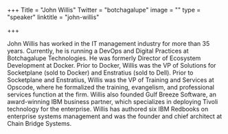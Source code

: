 +++
Title = "John Willis"
Twitter = "botchagalupe"
image = ""
type = "speaker"
linktitle = "john-willis"

+++

John Willis has worked in the IT management industry for more than 35 years. Currently, he is running a DevOps and Digital Practices at Botchagalupe Technologies. He was formerly Director of Ecosystem Development at Docker. Prior to Docker, Willis was the VP of Solutions for Socketplane (sold to Docker) and Enstratius (sold to Dell). Prior to Socketplane and Enstratius, Willis was the VP of Training and Services at Opscode, where he formalized the training, evangelism, and professional services function at the firm. Willis also founded Gulf Breeze Software, an award-winning IBM business partner, which specializes in deploying Tivoli technology for the enterprise. Willis has authored six IBM Redbooks on enterprise systems management and was the founder and chief architect at Chain Bridge Systems.
